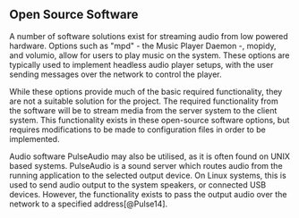 ## Open Source Software

A number of software solutions exist for streaming audio from low powered hardware.
Options such as "mpd" - the Music Player Daemon -, mopidy, and volumio, allow for
users to play music on the system. These options are typically used to implement
headless audio player setups, with the user sending messages over the network
to control the player. 

While these options provide much of the basic required functionality, they are
not a suitable solution for the project. The required functionality from the
software will be to stream media from the server system to the client system.
This functionality exists in these open-source software options, but requires
modifications to be made to configuration files in order to be implemented.

Audio software PulseAudio may also be utilised, as it is often found on UNIX
based systems. PulseAudio is a sound server which routes audio from the running
application to the selected output device. On Linux systems, this is used to
send audio output to the system speakers, or connected USB devices. However, the
functionality exists to pass the output audio over the network to a specified
address[@Pulse14].
